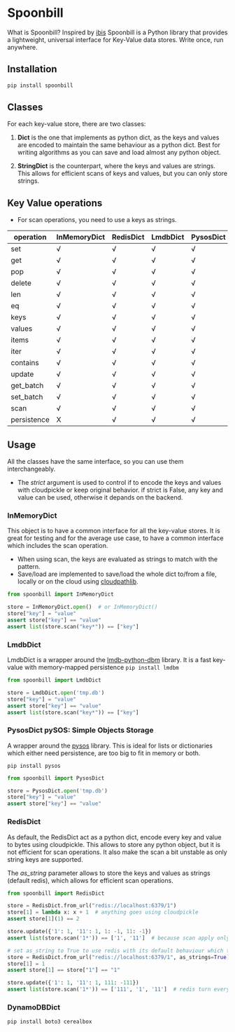 # Spoonbill

What is Spoonbill? Inspired by [ibis](https://ibis-project.org/docs/3.2.0/)
Spoonbill is a Python library that provides a lightweight, universal interface for Key-Value data stores. Write once,
run anywhere.

## Installation

```bash
pip install spoonbill
```

## Classes

For each key-value store, there are two classes:

1. **Dict** is the one that implements as python dict, as the keys and values are encoded to maintain the same behaviour
   as a python dict. Best for writing algorithms as you can save and load almost any python object.

2. **StringDict** is the counterpart, where the keys and values are strings. This allows for efficient scans of keys and
   values, but you can only store strings.

## Key Value operations

* For scan operations, you need to use a keys as strings.

| operation   | InMemoryDict | RedisDict | LmdbDict | PysosDict | DynamoDB | Datastore | MongoDB |
|-------------|--------------|-----------|----------|-----------|----------|-----------|---------|
| set         | √            | √         | √        | √         |          |           |         | 
| get         | √            | √         | √        | √         |          |           |         |
| pop         | √            | √         | √        | √         |          |           |         |
| delete      | √            | √         | √        | √         |          |           |         |
| len         | √            | √         | √        | √         |          |           |         |
| eq          | √            | √         | √        | √         |          |           |         |
| keys        | √            | √         | √        | √         |          |           |         |
| values      | √            | √         | √        | √         |          |           |         |
| items       | √            | √         | √        | √         |          |           |         |
| iter        | √            | √         | √        | √         |          |           |         |
| contains    | √            | √         | √        | √         |          |           |         |
| update      | √            | √         | √        | √         |          |           |         |
| get_batch   | √            | √         | √        | √         |          |           |         |
| set_batch   | √            | √         | √        | √         |          |           |         |
| scan        | √            | √         | √        | √         |          |           |         |
| persistence | X            | √         | √        | √         |          |           |         |

## Usage
All the classes have the same interface, so you can use them interchangeably.

* The *strict* argument is used to control if to encode the keys and values with cloudpickle or keep original behavior. if strict is False, any key and value can be used, otherwise it depands on the backend.



### InMemoryDict

This object is to have a common interface for all the key-value stores. It is great for testing and for the average use
case, to have a common interface which includes the scan operation.

* When using scan, the keys are evaluated as strings to match with the pattern.
* Save/load are implemented to save/load the whole dict to/from a file, locally or on the cloud using [cloudpathlib](https://cloudpathlib.drivendata.org/stable/).
```python
from spoonbill import InMemoryDict

store = InMemoryDict.open()  # or InMemoryDict()
store["key"] = "value"
assert store["key"] == "value"
assert list(store.scan("key*")) == ["key"]
``` 

### LmdbDict

LmdbDict is a wrapper around the [lmdb-python-dbm](lmdb-python-dbm) library. It is a fast key-value with memory-mapped
persistence
```pip install lmdbm```

```python
from spoonbill import LmdbDict

store = LmdbDict.open('tmp.db')
store["key"] = "value"
assert store["key"] == "value"
assert list(store.scan("key*")) == ["key"]

```

### PysosDict pySOS: Simple Objects Storage

A wrapper around the [pysos](https://github.com/dagnelies/pysos) library. This is ideal for lists or dictionaries which
either need persistence, are too big to fit in memory or both.

```pip install pysos```

```python
from spoonbill import PysosDict

store = PysosDict.open('tmp.db')
store["key"] = "value"
assert store["key"] == "value"

```

### RedisDict

As default, the RedisDict act as a python dict, encode every key and value to bytes using cloudpickle. This allows to
store any python object, but it is not efficient for scan operations. It also make the scan a bit unstable as only
string keys are supported.

The *as_string* parameter allows to store the keys and values as strings (default redis), which allows for efficient
scan operations.

```python
from spoonbill import RedisDict

store = RedisDict.from_url("redis://localhost:6379/1")
store[1] = lambda x: x + 1  # anything goes using cloudpickle
assert store[1](1) == 2

store.update({'1': 1, '11': 1, 1: -1, 11: -1})
assert list(store.scan('1*')) == ['1', '11']  # because scan apply only on string keys

# set as_string to True to use redis with its default behaviour which turns keys and values to strings
store = RedisDict.from_url("redis://localhost:6379/1", as_strings=True)
store[1] = 1
assert store[1] == store["1"] == "1"

store.update({'1': 1, '11': 1, 111: -111})
assert list(store.scan('1*')) == ['111', '1', '11']  # redis turn every key to string
```
### DynamoDBDict
```bash
pip install boto3 cerealbox
```

```python 
```

